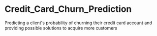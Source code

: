 # Credit_Card_Churn_Prediction
Predicting a client's probability of churning their credit card account and providing possible solutions to acquire more customers

